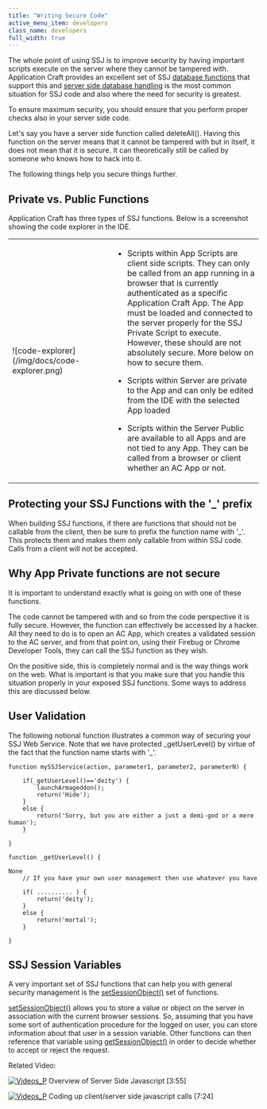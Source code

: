 ```yaml
---
title: "Writing Secure Code"
active_menu_item: developers
class_name: developers
full_width: true
---
```



The whole point of using SSJ is to improve security by having important scripts execute on the server where they cannot be tampered with. Application Craft provides an excellent set of SSJ [database functions](/developers/user-guide/scripting-apis/server-side-api/ssj-object/database/) that support this and [server side database handling](/developers/user-guide/product-guide/data-storage/server-side-data-storage/) is the most common situation for SSJ code and also where the need for security is greatest.

To ensure maximum security, you should ensure that you perform proper checks also in your server side code.

Let's say you have a server side function called deleteAll(). Having this function on the server means that it cannot be tampered with but in itself, it does not mean that it is secure. It can theoretically still be called by someone who knows how to hack into it.

The following things help you secure things further.

## Private vs. Public Functions

Application Craft has three types of SSJ functions. Below is a screenshot showing the code explorer in the IDE.

<table>
<tr>
<td width="265">
![code-explorer](/img/docs/code-explorer.png)

</td>
<td width="511">

 - Scripts within App Scripts are client side scripts. They can only be called from an app running in a browser that is currently authenticated as a specific Application Craft App. The App must be loaded and connected to the server properly for the SSJ Private Script to execute. However, these should are not absolutely secure. More below on how to secure them.

 - Scripts within Server are private to the App and can only be edited from the IDE with the selected App loaded

 - Scripts within the Server Public are available to all Apps and are not tied to any App. They can be called from a browser or client whether an AC App or not.

</td>
</tr>
</table>

## Protecting your SSJ Functions with the '\_' prefix

When building SSJ functions, if there are functions that should not be callable from the client, then be sure to prefix the function name with '\_'. This protects them and makes them only callable from within SSJ code. Calls from a client will not be accepted.

## Why App Private functions are not secure

It is important to understand exactly what is going on with one of these functions.

The code cannot be tampered with and so from the code perspective it is fully secure. However, the function can effectively be accessed by a hacker. All they need to do is to open an AC App, which creates a validated session to the AC server, and from that point on, using their Firebug or Chrome Developer Tools, they can call the SSJ function as they wish.

On the positive side, this is completely normal and is the way things work on the web. What is important is that you make sure that you handle this situation properly in your exposed SSJ functions. Some ways to address this are discussed below.

## User Validation

The following notional function illustrates a common way of securing your SSJ Web Service. Note that we have protected \_getUserLevel() by virtue of the fact that the function name starts with '\_'.

    function mySSJService(action, parameter1, parameter2, parameterN) {
     
        if(_getUserLevel()=='deity') {
            launchArmageddon();
            return('Hide');
        }
        else {
            return('Sorry, but you are either a just a demi-god or a mere human');
        }
     
    }
     
    function _getUserLevel() {
     
    None
        // If you have your own user management then use whatever you have
     
        if( .......... ) {
            return('deity');
        }
        else {
            return('mortal');
        }
     
    }
   

## SSJ Session Variables

A very important set of SSJ functions that can help you with general security management is the [setSessionObject()](/developers/user-guide/scripting-apis/server-side-api/ssj-object/security/setsessionobject) set of functions.

[setSessionObject()](/developers/user-guide/scripting-apis/server-side-api/ssj-object/security/setsessionobject) allows you to store a value or object on the server in association with the current browser sessions. So, assuming that you have some sort of authentication procedure for the logged on user, you can store information about that user in a session variable. Other functions can then reference that variable using [getSessionObject()](/developers/user-guide/scripting-apis/server-side-api/ssj-object/security/getsessionobject) in order to decide whether to accept or reject the request.

Related Video:

[![Videos\_P](/img/docs/videos_p.png)](http://www.youtube.com/v/LGzP1Uxk5c4?autoplay=1&hd=1&fs=1&showsearch=0&rel=0&) Overview of Server Side Javascript [3:55]

[![Videos\_P](/img/docs/videos_p.png)](http://www.youtube.com/v/qY9M8bP9b70?autoplay=1&hd=1&fs=1&showsearch=0&rel=0&) Coding up client/server side javascript calls [7:24]
